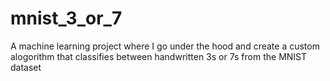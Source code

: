 # mnist_3_or_7
A machine learning project where I go under the hood and create a custom alogorithm that classifies between handwritten 3s or 7s from the MNIST dataset
